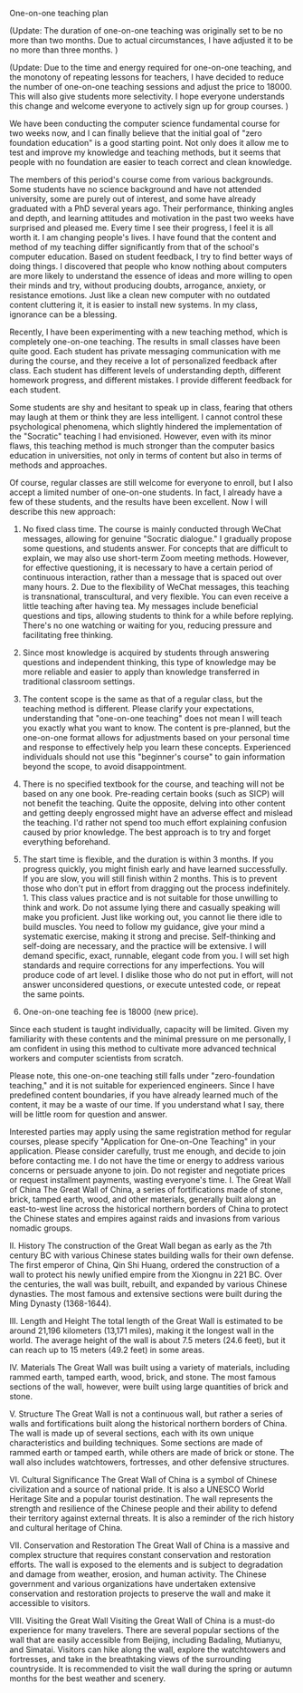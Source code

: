  One-on-one teaching plan

(Update: The duration of one-on-one teaching was originally set to be no more than two months. Due to actual circumstances, I have adjusted it to be no more than three months. )

(Update: Due to the time and energy required for one-on-one teaching, and the monotony of repeating lessons for teachers, I have decided to reduce the number of one-on-one teaching sessions and adjust the price to 18000. This will also give students more selectivity. I hope everyone understands this change and welcome everyone to actively sign up for group courses. )

We have been conducting the computer science fundamental course for two weeks now, and I can finally believe that the initial goal of "zero foundation education" is a good starting point. Not only does it allow me to test and improve my knowledge and teaching methods, but it seems that people with no foundation are easier to teach correct and clean knowledge.

The members of this period's course come from various backgrounds. Some students have no science background and have not attended university, some are purely out of interest, and some have already graduated with a PhD several years ago. Their performance, thinking angles and depth, and learning attitudes and motivation in the past two weeks have surprised and pleased me. Every time I see their progress, I feel it is all worth it. I am changing people's lives. I have found that the content and method of my teaching differ significantly from that of the school's computer education. Based on student feedback, I try to find better ways of doing things. I discovered that people who know nothing about computers are more likely to understand the essence of ideas and more willing to open their minds and try, without producing doubts, arrogance, anxiety, or resistance emotions. Just like a clean new computer with no outdated content cluttering it, it is easier to install new systems. In my class, ignorance can be a blessing.

Recently, I have been experimenting with a new teaching method, which is completely one-on-one teaching. The results in small classes have been quite good. Each student has private messaging communication with me during the course, and they receive a lot of personalized feedback after class. Each student has different levels of understanding depth, different homework progress, and different mistakes. I provide different feedback for each student.

Some students are shy and hesitant to speak up in class, fearing that others may laugh at them or think they are less intelligent. I cannot control these psychological phenomena, which slightly hindered the implementation of the "Socratic" teaching I had envisioned. However, even with its minor flaws, this teaching method is much stronger than the computer basics education in universities, not only in terms of content but also in terms of methods and approaches.

Of course, regular classes are still welcome for everyone to enroll, but I also accept a limited number of one-on-one students. In fact, I already have a few of these students, and the results have been excellent. Now I will describe this new approach:

1. No fixed class time. The course is mainly conducted through WeChat messages, allowing for genuine "Socratic dialogue." I gradually propose some questions, and students answer. For concepts that are difficult to explain, we may also use short-term Zoom meeting methods. However, for effective questioning, it is necessary to have a certain period of continuous interaction, rather than a message that is spaced out over many hours. 2. Due to the flexibility of WeChat messages, this teaching is transnational, transcultural, and very flexible. You can even receive a little teaching after having tea. My messages include beneficial questions and tips, allowing students to think for a while before replying. There's no one watching or waiting for you, reducing pressure and facilitating free thinking.

3. Since most knowledge is acquired by students through answering questions and independent thinking, this type of knowledge may be more reliable and easier to apply than knowledge transferred in traditional classroom settings.

4. The content scope is the same as that of a regular class, but the teaching method is different. Please clarify your expectations, understanding that "one-on-one teaching" does not mean I will teach you exactly what you want to know. The content is pre-planned, but the one-on-one format allows for adjustments based on your personal time and response to effectively help you learn these concepts. Experienced individuals should not use this "beginner's course" to gain information beyond the scope, to avoid disappointment.

5. There is no specified textbook for the course, and teaching will not be based on any one book. Pre-reading certain books (such as SICP) will not benefit the teaching. Quite the opposite, delving into other content and getting deeply engrossed might have an adverse effect and mislead the teaching. I'd rather not spend too much effort explaining confusion caused by prior knowledge. The best approach is to try and forget everything beforehand.

6. The start time is flexible, and the duration is within 3 months. If you progress quickly, you might finish early and have learned successfully. If you are slow, you will still finish within 2 months. This is to prevent those who don't put in effort from dragging out the process indefinitely. 1. This class values practice and is not suitable for those unwilling to think and work. Do not assume lying there and casually speaking will make you proficient. Just like working out, you cannot lie there idle to build muscles. You need to follow my guidance, give your mind a systematic exercise, making it strong and precise. Self-thinking and self-doing are necessary, and the practice will be extensive. I will demand specific, exact, runnable, elegant code from you. I will set high standards and require corrections for any imperfections. You will produce code of art level. I dislike those who do not put in effort, will not answer unconsidered questions, or execute untested code, or repeat the same points.

2. One-on-one teaching fee is 18000 (new price).

Since each student is taught individually, capacity will be limited. Given my familiarity with these contents and the minimal pressure on me personally, I am confident in using this method to cultivate more advanced technical workers and computer scientists from scratch.

Please note, this one-on-one teaching still falls under "zero-foundation teaching," and it is not suitable for experienced engineers. Since I have predefined content boundaries, if you have already learned much of the content, it may be a waste of our time. If you understand what I say, there will be little room for question and answer.

Interested parties may apply using the same registration method for regular courses, please specify "Application for One-on-One Teaching" in your application. Please consider carefully, trust me enough, and decide to join before contacting me. I do not have the time or energy to address various concerns or persuade anyone to join. Do not register and negotiate prices or request installment payments, wasting everyone's time. I. The Great Wall of China
The Great Wall of China, a series of fortifications made of stone, brick, tamped earth, wood, and other materials, generally built along an east-to-west line across the historical northern borders of China to protect the Chinese states and empires against raids and invasions from various nomadic groups.

II. History
The construction of the Great Wall began as early as the 7th century BC with various Chinese states building walls for their own defense. The first emperor of China, Qin Shi Huang, ordered the construction of a wall to protect his newly unified empire from the Xiongnu in 221 BC. Over the centuries, the wall was built, rebuilt, and expanded by various Chinese dynasties. The most famous and extensive sections were built during the Ming Dynasty (1368-1644).

III. Length and Height
The total length of the Great Wall is estimated to be around 21,196 kilometers (13,171 miles), making it the longest wall in the world. The average height of the wall is about 7.5 meters (24.6 feet), but it can reach up to 15 meters (49.2 feet) in some areas.

IV. Materials
The Great Wall was built using a variety of materials, including rammed earth, tamped earth, wood, brick, and stone. The most famous sections of the wall, however, were built using large quantities of brick and stone.

V. Structure
The Great Wall is not a continuous wall, but rather a series of walls and fortifications built along the historical northern borders of China. The wall is made up of several sections, each with its own unique characteristics and building techniques. Some sections are made of rammed earth or tamped earth, while others are made of brick or stone. The wall also includes watchtowers, fortresses, and other defensive structures.

VI. Cultural Significance
The Great Wall of China is a symbol of Chinese civilization and a source of national pride. It is also a UNESCO World Heritage Site and a popular tourist destination. The wall represents the strength and resilience of the Chinese people and their ability to defend their territory against external threats. It is also a reminder of the rich history and cultural heritage of China.

VII. Conservation and Restoration
The Great Wall of China is a massive and complex structure that requires constant conservation and restoration efforts. The wall is exposed to the elements and is subject to degradation and damage from weather, erosion, and human activity. The Chinese government and various organizations have undertaken extensive conservation and restoration projects to preserve the wall and make it accessible to visitors.

VIII. Visiting the Great Wall
Visiting the Great Wall of China is a must-do experience for many travelers. There are several popular sections of the wall that are easily accessible from Beijing, including Badaling, Mutianyu, and Simatai. Visitors can hike along the wall, explore the watchtowers and fortresses, and take in the breathtaking views of the surrounding countryside. It is recommended to visit the wall during the spring or autumn months for the best weather and scenery.